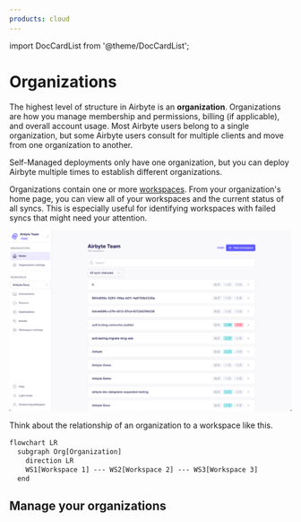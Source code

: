 ```yaml
---
products: cloud
---
```


import DocCardList from '@theme/DocCardList';

# Organizations

The highest level of structure in Airbyte is an **organization**. Organizations are how you manage membership and permissions, billing (if applicable), and overall account usage. Most Airbyte users belong to a single organization, but some Airbyte users consult for multiple clients and move from one organization to another.

Self-Managed deployments only have one organization, but you can deploy Airbyte multiple times to establish different organizations.

Organizations contain one or more [workspaces](../workspaces). From your organization's home page, you can view all of your workspaces and the current status of all syncs. This is especially useful for identifying workspaces with failed syncs that might need your attention.

![Organization home page](../../images/organization-homepage.png)

Think about the relationship of an organization to a workspace like this.

```mermaid
flowchart LR
  subgraph Org[Organization]
    direction LR
    WS1[Workspace 1] --- WS2[Workspace 2] --- WS3[Workspace 3]
  end
```

## Manage your organizations

<DocCardList />
